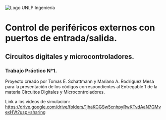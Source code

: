 ![Logo UNLP Ingeniería](https://external-content.duckduckgo.com/iu/?u=https%3A%2F%2Fcienciasbasicas.ing.unlp.edu.ar%2Fwp-content%2Fuploads%2F2017%2F05%2Ffi.png&f=1&nofb=1&ipt=ef778673a65cdefb2630fb5debaaf7d51b705ec526a6b2a1ab5623a534831289&ipo=images)

# Control de periféricos externos con puertos de entrada/salida.
## Circuitos digitales y microcontroladores.
### Trabajo Práctico N°1.
Proyecto creado por Tomas E. Schattmann y Mariano A. Rodriguez Mesa para la presentación de los códigos correspondientes al Entregable 1 de la materia Circuitos Digitales y Microcontroladores.

Link a los videos de simulacion: 
https://drive.google.com/drive/folders/1jhaKCGSw5cnhpyRwKTvdAaN7GMvexHVt?usp=sharing 
